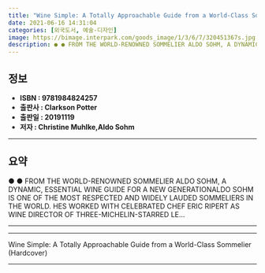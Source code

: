 ```yaml
---
title: "Wine Simple: A Totally Approachable Guide from a World-Class Sommelier (Hardcover)"
date: 2021-06-16 14:31:04
categories: [외국도서, 예술-디자인]
image: https://bimage.interpark.com/goods_image/1/3/6/7/320451367s.jpg
description: ● ● FROM THE WORLD-RENOWNED SOMMELIER ALDO SOHM, A DYNAMIC, ESSENTIAL WINE GUIDE FOR A NEW GENERATIONALDO SOHM IS ONE OF THE MOST RESPECTED AND WIDELY LAUDED
---
```


## **정보**

- **ISBN : 9781984824257**
- **출판사 : Clarkson Potter**
- **출판일 : 20191119**
- **저자 : Christine Muhlke,Aldo Sohm**

------



## **요약**

●  ●  FROM THE WORLD-RENOWNED SOMMELIER ALDO SOHM, A DYNAMIC, ESSENTIAL WINE GUIDE FOR A NEW GENERATIONALDO SOHM IS ONE OF THE MOST RESPECTED AND WIDELY LAUDED SOMMELIERS IN THE WORLD. HES WORKED WITH CELEBRATED CHEF ERIC RIPERT AS WINE DIRECTOR OF THREE-MICHELIN-STARRED LE... 

------



------


Wine Simple: A Totally Approachable Guide from a World-Class Sommelier (Hardcover) 

------


